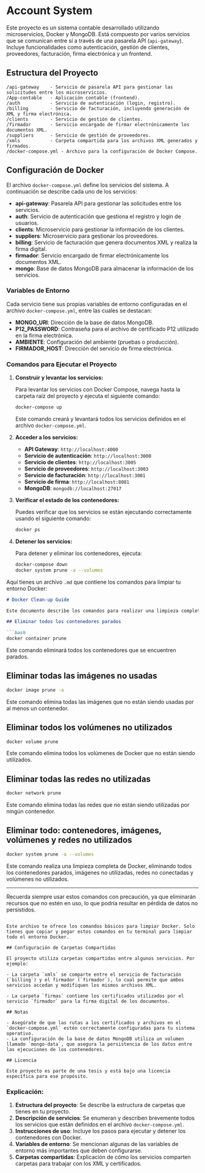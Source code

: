 # Account System

Este proyecto es un sistema contable desarrollado utilizando microservicios, Docker y MongoDB. Está compuesto por varios servicios que se comunican entre sí a través de una pasarela API (`api-gateway`). Incluye funcionalidades como autenticación, gestión de clientes, proveedores, facturación, firma electrónica y un frontend.

## Estructura del Proyecto

```
/api-gateway    - Servicio de pasarela API para gestionar las solicitudes entre los microservicios.
/App-contable   - Aplicación contable (frontend).
/auth           - Servicio de autenticación (login, registro).
/billing        - Servicio de facturación, incluyendo generación de XML y firma electrónica.
/clients        - Servicio de gestión de clientes.
/firmador       - Servicio encargado de firmar electrónicamente los documentos XML.
/suppliers      - Servicio de gestión de proveedores.
/xmls           - Carpeta compartida para los archivos XML generados y firmados.
/docker-compose.yml - Archivo para la configuración de Docker Compose.
```

## Configuración de Docker

El archivo `docker-compose.yml` define los servicios del sistema. A continuación se describe cada uno de los servicios:

- **api-gateway**: Pasarela API para gestionar las solicitudes entre los servicios.
- **auth**: Servicio de autenticación que gestiona el registro y login de usuarios.
- **clients**: Microservicio para gestionar la información de los clientes.
- **suppliers**: Microservicio para gestionar los proveedores.
- **billing**: Servicio de facturación que genera documentos XML y realiza la firma digital.
- **firmador**: Servicio encargado de firmar electrónicamente los documentos XML.
- **mongo**: Base de datos MongoDB para almacenar la información de los servicios.

### Variables de Entorno

Cada servicio tiene sus propias variables de entorno configuradas en el archivo `docker-compose.yml`, entre las cuales se destacan:

- **MONGO_URI**: Dirección de la base de datos MongoDB.
- **P12_PASSWORD**: Contraseña para el archivo de certificado P12 utilizado en la firma electrónica.
- **AMBIENTE**: Configuración del ambiente (pruebas o producción).
- **FIRMADOR_HOST**: Dirección del servicio de firma electrónica.

### Comandos para Ejecutar el Proyecto

1. **Construir y levantar los servicios:**

   Para levantar los servicios con Docker Compose, navega hasta la carpeta raíz del proyecto y ejecuta el siguiente comando:

   ```bash
   docker-compose up
   ```

   Este comando creará y levantará todos los servicios definidos en el archivo `docker-compose.yml`.

2. **Acceder a los servicios:**

   - **API Gateway**: `http://localhost:4000`
   - **Servicio de autenticación**: `http://localhost:3000`
   - **Servicio de clientes**: `http://localhost:3005`
   - **Servicio de proveedores**: `http://localhost:3003`
   - **Servicio de facturación**: `http://localhost:3001`
   - **Servicio de firma**: `http://localhost:8081`
   - **MongoDB**: `mongodb://localhost:27017`

3. **Verificar el estado de los contenedores:**

   Puedes verificar que los servicios se están ejecutando correctamente usando el siguiente comando:

   ```bash
   docker ps
   ```

4. **Detener los servicios:**

   Para detener y eliminar los contenedores, ejecuta:

   ```bash
   docker-compose down
   docker system prune -a --volumes

   ```
Aquí tienes un archivo `.md` que contiene los comandos para limpiar tu entorno Docker:

```markdown
# Docker Clean-up Guide

Este documento describe los comandos para realizar una limpieza completa de Docker, eliminando contenedores, volúmenes, imágenes y redes no utilizados.

## Eliminar todos los contenedores parados

```bash
docker container prune
```

Este comando eliminará todos los contenedores que se encuentren parados.

## Eliminar todas las imágenes no usadas

```bash
docker image prune -a
```

Este comando elimina todas las imágenes que no están siendo usadas por al menos un contenedor.

## Eliminar todos los volúmenes no utilizados

```bash
docker volume prune
```

Este comando elimina todos los volúmenes de Docker que no están siendo utilizados.

## Eliminar todas las redes no utilizadas

```bash
docker network prune
```

Este comando elimina todas las redes que no están siendo utilizadas por ningún contenedor.

## Eliminar todo: contenedores, imágenes, volúmenes y redes no utilizados

```bash
docker system prune -a --volumes
```

Este comando realiza una limpieza completa de Docker, eliminando todos los contenedores parados, imágenes no utilizadas, redes no conectadas y volúmenes no utilizados.

---

Recuerda siempre usar estos comandos con precaución, ya que eliminarán recursos que no estén en uso, lo que podría resultar en pérdida de datos no persistidos.
```

Este archivo te ofrece los comandos básicos para limpiar Docker. Solo tienes que copiar y pegar estos comandos en tu terminal para limpiar todo el entorno Docker.

## Configuración de Carpetas Compartidas

El proyecto utiliza carpetas compartidas entre algunos servicios. Por ejemplo:

- La carpeta `xmls` se comparte entre el servicio de facturación (`billing`) y el firmador (`firmador`), lo cual permite que ambos servicios accedan y modifiquen los mismos archivos XML.

- La carpeta `firmas` contiene los certificados utilizados por el servicio `firmador` para la firma digital de los documentos.

## Notas

- Asegúrate de que las rutas a los certificados y archivos en el `docker-compose.yml` estén correctamente configuradas para tu sistema operativo.
- La configuración de la base de datos MongoDB utiliza un volumen llamado `mongo-data`, que asegura la persistencia de los datos entre las ejecuciones de los contenedores.

## Licencia

Este proyecto es parte de una tesis y está bajo una licencia específica para ese propósito.

```

### Explicación:

1. **Estructura del proyecto**: Se describe la estructura de carpetas que tienes en tu proyecto.
2. **Descripción de servicios**: Se enumeran y describen brevemente todos los servicios que están definidos en el archivo `docker-compose.yml`.
3. **Instrucciones de uso**: Incluye los pasos para ejecutar y detener los contenedores con Docker.
4. **Variables de entorno**: Se mencionan algunas de las variables de entorno más importantes que deben configurarse.
5. **Carpetas compartidas**: Explicación de cómo los servicios comparten carpetas para trabajar con los XML y certificados.

